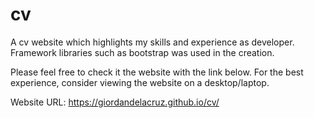 # cv

A cv website which highlights my skills and experience as developer. Framework libraries such as bootstrap was used in the creation. 

Please feel free to check it the website with the link below. For the best experience, consider viewing the 
website on a desktop/laptop.

Website URL: https://giordandelacruz.github.io/cv/

